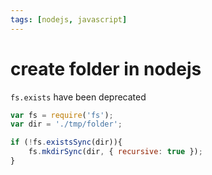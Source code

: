 ```yaml
---
tags: [nodejs, javascript]
---
```


# create folder in nodejs

`fs.exists` have been deprecated

```javascript
var fs = require('fs');
var dir = './tmp/folder';

if (!fs.existsSync(dir)){
    fs.mkdirSync(dir, { recursive: true });
}
```


